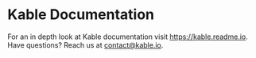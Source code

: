 # Kable Documentation

For an in depth look at Kable documentation visit https://kable.readme.io. Have questions? Reach us at contact@kable.io.